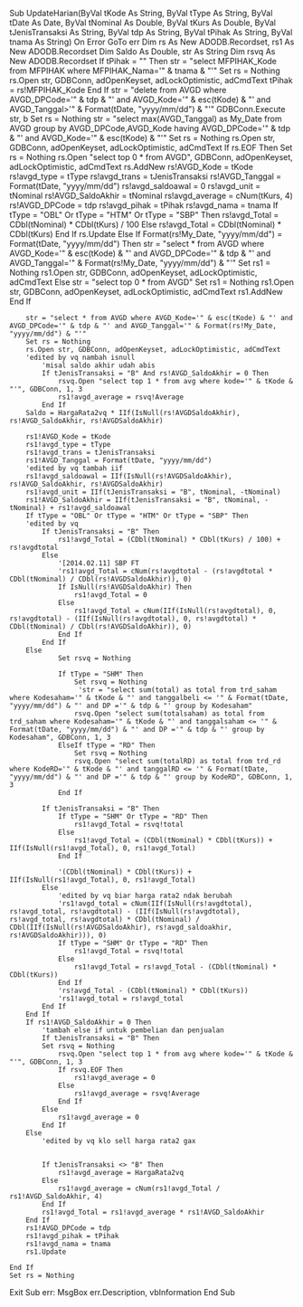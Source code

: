 Sub UpdateHarian(ByVal tKode As String, ByVal tType As String, ByVal tDate As Date, ByVal tNominal As Double, ByVal tKurs As Double, ByVal tJenisTransaksi As String, ByVal tdp As String, ByVal tPihak As String, ByVal tnama As String)
    On Error GoTo err
    Dim rs As New ADODB.Recordset, rs1 As New ADODB.Recordset
    Dim Saldo As Double, str As String
    Dim rsvq As New ADODB.Recordset
    If tPihak = "" Then
        str = "select MFPIHAK_Kode from MFPIHAK where MFPIHAK_Nama='" & tnama & "'"
        Set rs = Nothing
        rs.Open str, GDBConn, adOpenKeyset, adLockOptimistic, adCmdText
        tPihak = rs!MFPIHAK_Kode
    End If
    str = "delete from AVGD where AVGD_DPCode='" & tdp & "' and AVGD_Kode='" & esc(tKode) & "' and AVGD_Tanggal>'" & Format(tDate, "yyyy/mm/dd") & "'"
    GDBConn.Execute str, b
    Set rs = Nothing
    str = "select max(AVGD_Tanggal) as My_Date from AVGD group by AVGD_DPCode,AVGD_Kode having AVGD_DPCode='" & tdp & "' and AVGD_Kode='" & esc(tKode) & "'"
    Set rs = Nothing
    rs.Open str, GDBConn, adOpenKeyset, adLockOptimistic, adCmdText
    If rs.EOF Then
        Set rs = Nothing
        rs.Open "select top 0 * from AVGD", GDBConn, adOpenKeyset, adLockOptimistic, adCmdText
        rs.AddNew
        rs!AVGD_Kode = tKode
        rs!avgd_type = tType
        rs!avgd_trans = tJenisTransaksi
        rs!AVGD_Tanggal = Format(tDate, "yyyy/mm/dd")
        rs!avgd_saldoawal = 0
        rs!avgd_unit = tNominal
        rs!AVGD_SaldoAkhir = tNominal
        rs!avgd_average = cNum(tKurs, 4)
        rs!AVGD_DPCode = tdp
        rs!avgd_pihak = tPihak
        rs!avgd_nama = tnama
        If tType = "OBL" Or tType = "HTM" Or tType = "SBP" Then
            rs!avgd_Total = CDbl(tNominal) * CDbl(tKurs) / 100
        Else
            rs!avgd_Total = CDbl(tNominal) * CDbl(tKurs)
        End If
        rs.Update
    Else
        If Format(rs!My_Date, "yyyy/mm/dd") = Format(tDate, "yyyy/mm/dd") Then
            str = "select * from AVGD where AVGD_Kode='" & esc(tKode) & "' and AVGD_DPCode='" & tdp & "' and AVGD_Tanggal='" & Format(rs!My_Date, "yyyy/mm/dd") & "'"
            Set rs1 = Nothing
            rs1.Open str, GDBConn, adOpenKeyset, adLockOptimistic, adCmdText
        Else
            str = "select top 0 * from AVGD"
            Set rs1 = Nothing
            rs1.Open str, GDBConn, adOpenKeyset, adLockOptimistic, adCmdText
            rs1.AddNew
        End If
        
        str = "select * from AVGD where AVGD_Kode='" & esc(tKode) & "' and AVGD_DPCode='" & tdp & "' and AVGD_Tanggal='" & Format(rs!My_Date, "yyyy/mm/dd") & "'"
        Set rs = Nothing
        rs.Open str, GDBConn, adOpenKeyset, adLockOptimistic, adCmdText
        'edited by vq nambah isnull
            'misal saldo akhir udah abis
            If tJenisTransaksi = "B" And rs!AVGD_SaldoAkhir = 0 Then
                rsvq.Open "select top 1 * from avg where kode='" & tKode & "'", GDBConn, 1, 3
                rs1!avgd_average = rsvq!Average
            End If
        Saldo = HargaRata2vq * IIf(IsNull(rs!AVGDSaldoAkhir), rs!AVGD_SaldoAkhir, rs!AVGDSaldoAkhir)

        rs1!AVGD_Kode = tKode
        rs1!avgd_type = tType
        rs1!avgd_trans = tJenisTransaksi
        rs1!AVGD_Tanggal = Format(tDate, "yyyy/mm/dd")
        'edited by vq tambah iif
        rs1!avgd_saldoawal = IIf(IsNull(rs!AVGDSaldoAkhir), rs!AVGD_SaldoAkhir, rs!AVGDSaldoAkhir)
        rs1!avgd_unit = IIf(tJenisTransaksi = "B", tNominal, -tNominal)
        rs1!AVGD_SaldoAkhir = IIf(tJenisTransaksi = "B", tNominal, -tNominal) + rs1!avgd_saldoawal
        If tType = "OBL" Or tType = "HTM" Or tType = "SBP" Then
        'edited by vq
            If tJenisTransaksi = "B" Then
                rs1!avgd_Total = (CDbl(tNominal) * CDbl(tKurs) / 100) + rs!avgdtotal
            Else
                '[2014.02.11] SBP FT
                'rs1!avgd_Total = cNum(rs!avgdtotal - (rs!avgdtotal * CDbl(tNominal) / CDbl(rs!AVGDSaldoAkhir)), 0)
                If IsNull(rs!AVGDSaldoAkhir) Then
                    rs1!avgd_Total = 0
                Else
                    rs1!avgd_Total = cNum(IIf(IsNull(rs!avgdtotal), 0, rs!avgdtotal) - (IIf(IsNull(rs!avgdtotal), 0, rs!avgdtotal) * CDbl(tNominal) / CDbl(rs!AVGDSaldoAkhir)), 0)
                End If
            End If
        Else
                Set rsvq = Nothing
                
                If tType = "SHM" Then
                    Set rsvq = Nothing
                     'str = "select sum(total) as total from trd_saham where Kodesaham='" & tKode & "' and tanggalbeli <= '" & Format(tDate, "yyyy/mm/dd") & "' and DP ='" & tdp & "' group by Kodesaham"
                    rsvq.Open "select sum(totalsaham) as total from trd_saham where Kodesaham='" & tKode & "' and tanggalsaham <= '" & Format(tDate, "yyyy/mm/dd") & "' and DP ='" & tdp & "' group by Kodesaham", GDBConn, 1, 3
                ElseIf tType = "RD" Then
                    Set rsvq = Nothing
                    rsvq.Open "select sum(totalRD) as total from trd_rd where KodeRD='" & tKode & "' and tanggalRD <= '" & Format(tDate, "yyyy/mm/dd") & "' and DP ='" & tdp & "' group by KodeRD", GDBConn, 1, 3
                End If

            If tJenisTransaksi = "B" Then
                If tType = "SHM" Or tType = "RD" Then
                    rs1!avgd_Total = rsvq!total
                Else
                    rs1!avgd_Total = (CDbl(tNominal) * CDbl(tKurs)) + IIf(IsNull(rs1!avgd_Total), 0, rs1!avgd_Total)
                End If
                
                '(CDbl(tNominal) * CDbl(tKurs)) + IIf(IsNull(rs1!avgd_Total), 0, rs1!avgd_Total)
            Else
                'edited by vq biar harga rata2 ndak berubah
                'rs1!avgd_total = cNum(IIf(IsNull(rs!avgdtotal), rs!avgd_total, rs!avgdtotal) - (IIf(IsNull(rs!avgdtotal), rs!avgd_total, rs!avgdtotal) * CDbl(tNominal) / CDbl(IIf(IsNull(rs!AVGDSaldoAkhir), rs!avgd_saldoakhir, rs!AVGDSaldoAkhir))), 0)
                If tType = "SHM" Or tType = "RD" Then
                    rs1!avgd_Total = rsvq!total
                Else
                    rs1!avgd_Total = rs!avgd_Total - (CDbl(tNominal) * CDbl(tKurs))
                End If
                'rs!avgd_Total - (CDbl(tNominal) * CDbl(tKurs))
                'rs1!avgd_total = rs!avgd_total
            End If
        End If
        If rs1!AVGD_SaldoAkhir = 0 Then
            'tambah else if untuk pembelian dan penjualan
            If tJenisTransaksi = "B" Then
            Set rsvq = Nothing
                rsvq.Open "select top 1 * from avg where kode='" & tKode & "'", GDBConn, 1, 3
                If rsvq.EOF Then
                    rs1!avgd_average = 0
                Else
                    rs1!avgd_average = rsvq!Average
                End If
            Else
                rs1!avgd_average = 0
            End If
        Else
            'edited by vq klo sell harga rata2 gax
            
            
            If tJenisTransaksi <> "B" Then
                rs1!avgd_average = HargaRata2vq
            Else
                rs1!avgd_average = cNum(rs1!avgd_Total / rs1!AVGD_SaldoAkhir, 4)
            End If
            rs1!avgd_Total = rs1!avgd_average * rs1!AVGD_SaldoAkhir
        End If
        rs1!AVGD_DPCode = tdp
        rs1!avgd_pihak = tPihak
        rs1!avgd_nama = tnama
        rs1.Update
        
    End If
    Set rs = Nothing
Exit Sub
err:
    MsgBox err.Description, vbInformation
End Sub
